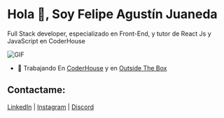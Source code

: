# Hola 👋, Soy Felipe Agustín Juaneda

Full Stack developer, especializado en Front-End, y tutor de React Js y JavaScript en CoderHouse

<div align="start">
  <img src="https://media1.giphy.com/media/v1.Y2lkPTc5MGI3NjExc3J2eDk3M2VrNDQxbmpjcHMzMXB0MHpvZmZhbWFtbHB2eDg4bWdkcyZlcD12MV9pbnRlcm5hbF9naWZfYnlfaWQmY3Q9Zw/qgQUggAC3Pfv687qPC/giphy.gif" alt="GIF" />
</div>

- 🔭 Trabajando En [CoderHouse](https://www.coderhouse.com/) y en [Outside The Box](https://www.outsidethebox.ar/)

## Contactame:

[LinkedIn](https://www.linkedin.com/in/felipe-juaneda-8b7103190/) | [Instagram](https://instagram.com/felipejuaneda) | [Discord](https://discord.gg/[Tutor]felipejua#4786)




